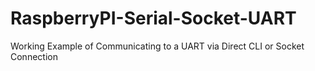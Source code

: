 # RaspberryPI-Serial-Socket-UART
Working Example of Communicating to a UART via Direct CLI or Socket Connection
